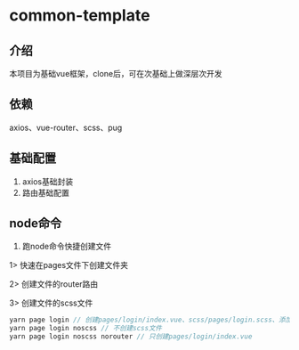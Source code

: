 # common-template

## 介绍

本项目为基础vue框架，clone后，可在次基础上做深层次开发

## 依赖

axios、vue-router、scss、pug

## 基础配置

1. axios基础封装
2. 路由基础配置

## node命令

1. 跑node命令快捷创建文件

1> 快速在pages文件下创建文件夹

2> 创建文件的router路由

3> 创建文件的scss文件

```js
yarn page login // 创建pages/login/index.vue、scss/pages/login.scss、添加router/routes路由
yarn page login noscss // 不创建scss文件 
yarn page login noscss norouter // 只创建pages/login/index.vue
```


